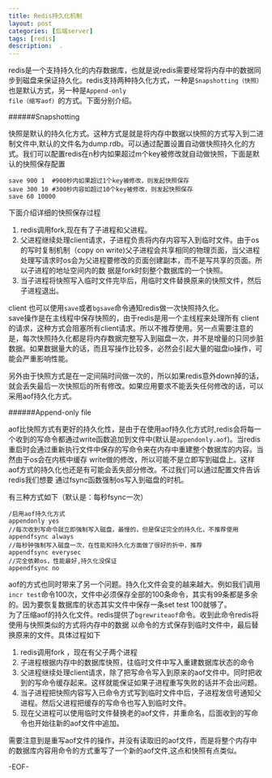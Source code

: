```yaml
---
title: Redis持久化机制
layout: post
categories: [后端server]
tags: [redis]
description:  .
---
```


redis是一个支持持久化的内存数据库，也就是说redis需要经常将内存中的数据同步到磁盘来保证持久化。redis支持两种持久化方式，一种是<code>Snapshotting（快照）</code>也是默认方式，另一种是<code>Append-only file（缩写aof）</code>的方式。下面分别介绍。

######Snapshotting
       

快照是默认的持久化方式。这种方式是就是将内存中数据以快照的方式写入到二进制文件中,默认的文件名为dump.rdb。可以通过配置设置自动做快照持久化的方式。我们可以配置redis在n秒内如果超过m个key被修改就自动做快照，下面是默认的快照保存配置 

	save 900 1  #900秒内如果超过1个key被修改，则发起快照保存
	save 300 10 #300秒内容如超过10个key被修改，则发起快照保存
	save 60 10000

下面介绍详细的快照保存过程

1. redis调用fork,现在有了子进程和父进程。  
2. 父进程继续处理client请求，子进程负责将内存内容写入到临时文件。由于os的写时复制机制（copy on write)父子进程会共享相同的物理页面，当父进程处理写请求时os会为父进程要修改的页面创建副本，而不是写共享的页面。所以子进程的地址空间内的数 据是fork时刻整个数据库的一个快照。
3. 当子进程将快照写入临时文件完毕后，用临时文件替换原来的快照文件，然后子进程退出。  

client 也可以使用`save`或者`bgsave`命令通知redis做一次快照持久化。  
save操作是在主线程中保存快照的，由于redis是用一个主线程来处理所有 client的请求，这种方式会阻塞所有client请求。所以不推荐使用。另一点需要注意的是，每次快照持久化都是将内存数据完整写入到磁盘一次，并不是增量的只同步脏数据。如果数据量大的话，而且写操作比较多，必然会引起大量的磁盘io操作，可能会严重影响性能。  

另外由于快照方式是在一定间隔时间做一次的，所以如果redis意外down掉的话，就会丢失最后一次快照后的所有修改。如果应用要求不能丢失任何修改的话，可以采用aof持久化方式。

######Append-only file

aof比快照方式有更好的持久化性，是由于在使用aof持久化方式时,redis会将每一个收到的写命令都通过write函数追加到文件中(默认是`appendonly.aof`)。当redis重启时会通过重新执行文件中保存的写命令来在内存中重建整个数据库的内容。当然由于os会在内核中缓存 write做的修改，所以可能不是立即写到磁盘上。这样aof方式的持久化也还是有可能会丢失部分修改。不过我们可以通过配置文件告诉redis我们想要 通过fsync函数强制os写入到磁盘的时机。  

有三种方式如下（默认是：每秒fsync一次）  
	
	/启用aof持久化方式
	appendonly yes         
	//每次收到写命令就立即强制写入磁盘，最慢的，但是保证完全的持久化，不推荐使用
	appendfsync always   
	//每秒钟强制写入磁盘一次，在性能和持久化方面做了很好的折中，推荐
	appendfsync everysec  
	//完全依赖os，性能最好,持久化没保证 
	appendfsync no    	

aof的方式也同时带来了另一个问题。持久化文件会变的越来越大。例如我们调用`incr test`命令100次，文件中必须保存全部的100条命令，其实有99条都是多余的。因为要恢复数据库的状态其实文件中保存一条set test 100就够了。  
为了压缩aof的持久化文件。redis提供了`bgrewriteaof`命令。收到此命令redis将使用与快照类似的方式将内存中的数据 以命令的方式保存到临时文件中，最后替换原来的文件。具体过程如下

1. redis调用fork ，现在有父子两个进程
2. 子进程根据内存中的数据库快照，往临时文件中写入重建数据库状态的命令  
3. 父进程继续处理client请求，除了把写命令写入到原来的aof文件中。同时把收到的写命令缓存起来。这样就能保证如果子进程重写失败的话并不会出问题。
4. 当子进程把快照内容写入已命令方式写到临时文件中后，子进程发信号通知父进程。然后父进程把缓存的写命令也写入到临时文件。
5. 现在父进程可以使用临时文件替换老的aof文件，并重命名，后面收到的写命令也开始往新的aof文件中追加。  

需要注意到是重写aof文件的操作，并没有读取旧的aof文件，而是将整个内存中的数据库内容用命令的方式重写了一个新的aof文件,这点和快照有点类似。

-EOF- 